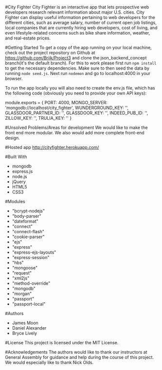 #City Fighter
City Fighter is an interactive app that lets prospective web developers research
relevant information about major U.S. cities. City Fighter can display useful information
pertaining to web developers for the different cities, such as average salary,
number of current open job listings, local companies that are currently hiring web developers, cost of living, and even lifestyle-related concerns such as bike share information, weather, and real-estate prices.

#Getting Started
To get a copy of the app running on your local machine, check out the project repository on Github at https://github.com/Briik/Project3 and clone the json_backend_concept branch(it's the default branch).  For this to work please first run `npm install` to get the necessary dependencies.  Make sure to then seed the data by running `node seed.js`.  Next run `nodemon` and go to localhost:4000 in your browser.

To run the app locally you will also need to create the env.js file, which has the following code (obviously you need to provide your own API keys):

module.exports = {
  PORT: 4000,
  MONGO_SERVER: 'mongodb://localhost/city_fighter',
  WUNDERGROUND_KEY: '',
  GLASSDOOR_PARTNER_ID: '',
  GLASSDOOR_KEY: '',
  INDEED_PUB_ID: '',
  ZILLOW_KEY: '',
  TRULIA_KEY: ''
}

#Unsolved Problems/Areas for development
We would like to make the front end more modular.  We also would add more complete front-end design.

#Hosted app
http://cityfighter.herokuapp.com/

#Built With
- mongodb
- express.js
- node.js
- jQuery
- HTML5
- CSS3

#Modules
- "bcrypt-nodejs"
- "body-parser"
- "dateformat"
- "connect"
- "connect-flash"
- "cookie-parser"
- "ejs"
- "express"
- "express-ejs-layouts"
- "express-session"
- "hbs"
- "mongoose"
- "request"
- "xml2js"
- "method-override"
- "mongodb"
- "morgan"
- "passport"
- "passport-local"

#Authors
- James Moon
- Daniel Alexander
- Bryce Lively

#License
This project is licensed under the MIT License.

#Acknowledgements
The authors would like to thank our instructors at General Assembly for guidance and help during the course of this project.  We would especially like to thank Nick Olds.
